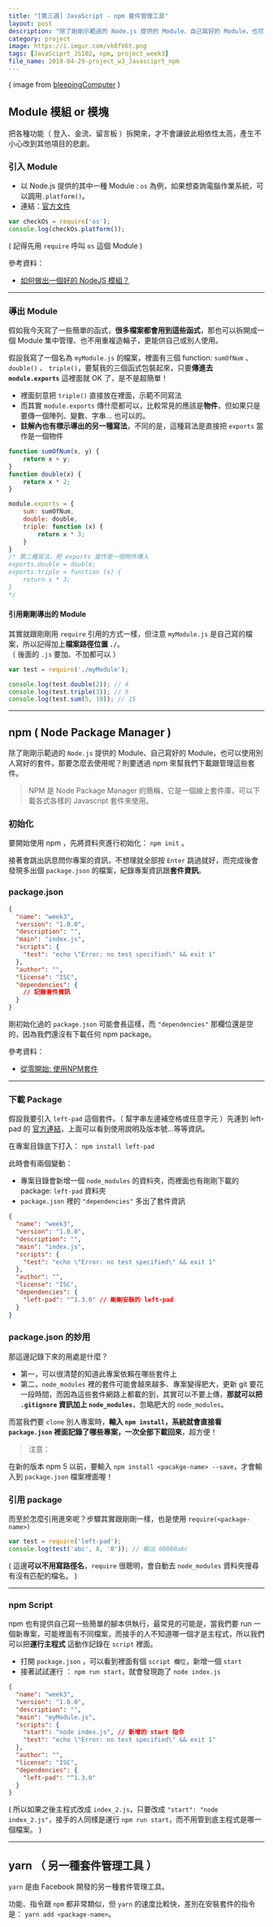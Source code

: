 ```yaml
---
title: "[第三週] JavaScript - npm 套件管理工具"
layout: post
description: "除了剛剛示範過的 Node.js 提供的 Module、自己寫好的 Module，也可以使用別人寫好的套件，那要怎麼去使用呢？則要透過 npm 來幫我們下載跟管理這些套件。"
category: project
image: https://i.imgur.com/vk8fV6t.png
tags: [JavaSciprt_JS102, npm, project_week3]
file_name: 2019-04-29-project_w3_Javasciprt_npm
---
```

( image from [bleepingComputer](https://www.bleepingcomputer.com/news/security/compromised-javascript-package-caught-stealing-npm-credentials/) )

## Module 模組 or 模塊
把各種功能（ 登入、金流、留言板 ）拆開來，才不會讓彼此相依性太高，產生不小心改到其他項目的悲劇。


### 引入 Module

- 以 Node.js 提供的其中一種 Module : `os` 為例，如果想查詢電腦作業系統，可以調用`.platform()`。
- 連結：[官方文件](https://nodejs.org/api/os.html)

```javascript
var checkOs = require('os');
console.log(checkOs.platform());
```
( 記得先用 `require` 呼叫 `os` 這個 Module )

參考資料：
- [如何做出一個好的 NodeJS 模組？](https://blog.techbridge.cc/2018/02/14/how-to-make-a-good-node-module/)

---

### 導出 Module

假如我今天寫了一些簡單的函式，**很多檔案都會用到這些函式**，那也可以拆開成一個 Module 集中管理、也不用重複造輪子，更能供自己或別人使用。

假設我寫了一個名為 `myModule.js` 的檔案，裡面有三個 function:  `sumOfNum` 、 `double()` 、 `triple()`，要幫我的三個函式包裝起來，只要**傳進去 `module.exports`** 這裡面就 OK 了，是不是超簡單！  

- 裡面刻意把 `triple()` 直接放在裡面，示範不同寫法
- 而其實 `module.exports` 傳什麼都可以，比較常見的應該是**物件**，但如果只是要傳一個陣列、變數、字串... 也可以的。
- **註解內也有標示導出的另一種寫法**，不同的是，這種寫法是直接把 `exports` 當作是一個物件

```javascript
function sumOfNum(x, y) {
    return x + y;
}
function double(x) {
    return x * 2;
}

module.exports = {
    sum: sumOfNum,
    double: double,
    triple: function (x) {
        return x * 3;
    }
}
/* 第二種寫法，把 exports 當作是一個物件傳入
exports.double = double;
exports.triple = function (x) {
    return x * 3;
}
*/
```

#### 引用剛剛導出的 Module

其實就跟剛剛用 `require` 引用的方式一樣，但注意 `myModule.js` 是自己寫的檔案，所以記得加上**檔案路徑位置 `./`**。  
（ 後面的 `.js` 要加、不加都可以 ）

```javascript
var test = require('./myModule');

console.log(test.double(2)); // 4
console.log(test.triple(3)); // 9
console.log(test.sum(5, 10)); // 15
```

---

## npm ( Node Package Manager )

除了剛剛示範過的 `Node.js` 提供的 Module、自己寫好的 Module，也可以使用別人寫好的套件，那要怎麼去使用呢？則要透過 npm 來幫我們下載跟管理這些套件。

> NPM 是 Node Package Manager 的簡稱，它是一個線上套件庫，可以下載各式各樣的 Javascript 套件來使用。

### 初始化

要開始使用 npm ，先將資料夾進行初始化： `npm init` 。

接著會跳出訊息問你專案的資訊，不想理就全部按 `Enter` 跳過就好，而完成後會發現多出個 `package.json` 的檔案，紀錄專案資訊跟**套件資訊**。

### package.json

```json
{
  "name": "week3",
  "version": "1.0.0",
  "description": "",
  "main": "index.js",
  "scripts": {
    "test": "echo \"Error: no test specified\" && exit 1"
  },
  "author": "",
  "license": "ISC",
  "dependencies": {
    // 記錄套件資訊
  }
}
```

剛初始化過的 `package.json` 可能會長這樣，而 `"dependencies"` 那欄位還是空的，因為我們還沒有下載任何 npm package。


參考資料：
- [從零開始: 使用NPM套件](https://medium.com/html-test/從零開始-使用npm套件-317beefdf182)

---

### 下載 Package

假設我要引入 `left-pad` 這個套件。（ 幫字串左邊補空格或任意字元 ）先連到 left-pad 的 [官方連結](https://www.npmjs.com/package/left-pad)，上面可以看到使用說明及版本號...等等資訊。

在專案目錄底下打入： `npm install left-pad`

此時會有兩個變動：
- 專案目錄會新增一個 `node_modules` 的資料夾，而裡面也有剛剛下載的 package: `left-pad` 資料夾
- `package.json` 裡的 `"dependencies"` 多出了套件資訊

```json
{
  "name": "week3",
  "version": "1.0.0",
  "description": "",
  "main": "index.js",
  "scripts": {
    "test": "echo \"Error: no test specified\" && exit 1"
  },
  "author": "",
  "license": "ISC",
  "dependencies": {
    "left-pad": "^1.3.0" // 剛剛安裝的 left-pad
  }
}
```

### package.json 的妙用

那這邊記錄下來的用處是什麼？
- 第一，可以很清楚的知道此專案依賴在哪些套件上
- 第二，`node_modules` 裡的套件可能會越來越多、專案變得肥大，更新 git 要花一段時間，而因為這些套件網路上都載的到，其實可以不要上傳，**那就可以把 `.gitignore` 資訊加上 `node_modules`**，忽略肥大的 `node_modules`。

而當我們要 `clone` 別人專案時，**輸入 `npm install`，系統就會直接看 `package.json` 裡面記錄了哪些專案，一次全部下載回來**，超方便！

> 注意：

在新的版本 npm 5 以前，要輸入 `npm install <pacakge-name> --save`，才會輸入到 `package.json` 檔案裡面喔！

### 引用 package

而至於怎麼引用進來呢？步驟其實跟剛剛一樣，也是使用 `require(<package-name>)`

```javascript
var test = require('left-pad');
console.log(test('abc', 8, '0')); // 輸出 00000abc
```

( 這邊**可以不用寫路徑名**，`require` 很聰明，會自動去 `node_modules` 資料夾搜尋有沒有匹配的檔名。 )

---

### npm Script

npm 也有提供自己寫一些簡單的腳本供執行，最常見的可能是，當我們要 run 一個新專案，可能裡面有不同檔案，而接手的人不知道哪一個才是主程式，所以我們可以把**運行主程式** 這動作記錄在 `script` 裡面。

- 打開 `package.json` ，可以看到裡面有個 `script 欄位`，新增一個 `start` 
- 接著試試運行 ： `npm run start`，就會發現跑了 `node index.js`

```json
{
  "name": "week3",
  "version": "1.0.0",
  "description": "",
  "main": "myModule.js",
  "scripts": {
    "start": "node index.js", // 新增的 start 指令
    "test": "echo \"Error: no test specified\" && exit 1"
  },
  "author": "",
  "license": "ISC",
  "dependencies": {
    "left-pad": "^1.3.0"
  }
}
```

( 所以如果之後主程式改成 `index_2.js`，只要改成 `"start": "node index_2.js"`，接手的人同樣是運行 `npm run start`，而不用管到底主程式是哪一個檔案。 )

---

## yarn （ 另一種套件管理工具 ）

`yarn` 是由 Facebook 開發的另一種套件管理工具。

功能、指令跟 `npm` 都非常類似，但 `yarn` 的速度比較快，差別在安裝套件的指令是： `yarn add <package-name>`。
